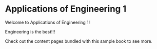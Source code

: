 # Applications of Engineering 1

Welcome to Applications of Engineering 1!

Engineering is the best!!!

Check out the content pages bundled with this sample book to see more.

```{tableofcontents}
```
